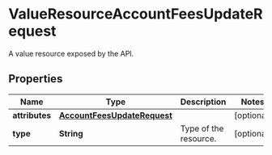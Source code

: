 

# ValueResourceAccountFeesUpdateRequest

A value resource exposed by the API.

## Properties

| Name | Type | Description | Notes |
|------------ | ------------- | ------------- | -------------|
|**attributes** | [**AccountFeesUpdateRequest**](AccountFeesUpdateRequest.md) |  |  [optional] |
|**type** | **String** | Type of the resource. |  [optional] |




